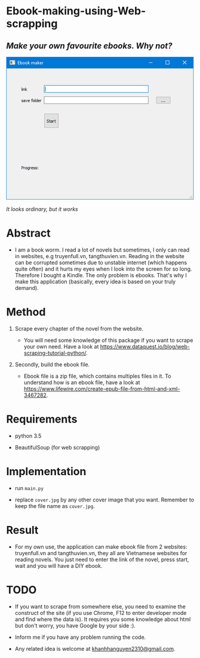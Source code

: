 # Ebook-making-using-Web-scrapping



## _Make your own favourite ebooks. Why not?_



![Alt text](https://github.com/habom2310/Ebook-making-using-Web-scrapping/blob/master/result.PNG?raw=1)



_It looks ordinary, but it works_



# Abstract



- I am a book worm. I read a lot of novels but sometimes, I only can read in websites, e.g truyenfull.vn, tangthuvien.vn. Reading in the website can be corrupted sometimes due to unstable internet (which happens quite often) and it hurts my eyes when I look into the screen for so long. Therefore I bought a Kindle. The only problem is ebooks. That's why I make this application (basically, every idea is based on your truly demand).



# Method



1. Scrape every chapter of the novel from the website.



   - You will need some knowledge of this package if you want to scrape your own need. Have a look at https://www.dataquest.io/blog/web-scraping-tutorial-python/.



2. Secondly, build the ebook file.



   - Ebook file is a zip file, which contains multiples files in it. To understand how is an ebook file, have a look at https://www.lifewire.com/create-epub-file-from-html-and-xml-3467282.



# Requirements



- python 3.5



- BeautifulSoup (for web scrapping)



# Implementation



- run `main.py`



- replace `cover.jpg` by any other cover image that you want. Remember to keep the file name as `cover.jpg`.



# Result



- For my own use, the application can make ebook file from 2 websites: truyenfull.vn and tangthuvien.vn, they all are Vietnamese websites for reading novels. You just need to enter the link of the novel, press start, wait and you will have a DIY ebook.



# TODO



- If you want to scrape from somewhere else, you need to examine the construct of the site (if you use Chrome, F12 to enter developer mode and find where the data is). It requires you some knowledge about html but don't worry, you have Google by your side :).



- Inform me if you have any problem running the code.



- Any related idea is welcome at khanhhanguyen2310@gmail.com.